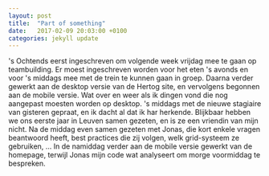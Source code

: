 ```yaml
---
layout: post
title:  "Part of something"
date:   2017-02-09 20:03:00 +0100
categories: jekyll update
---
```

's Ochtends eerst ingeschreven om volgende week vrijdag mee te gaan op teambuilding. Er moest ingeschreven worden voor het eten 's avonds en voor 's middags mee met de trein te kunnen gaan in groep. Daarna verder gewerkt aan de desktop versie van de Hertog site, en vervolgens begonnen aan de mobile versie. Wat over en weer als ik dingen vond die nog aangepast moesten worden op desktop.
's middags met de nieuwe stagiaire van gisteren gepraat, en ik dacht al dat ik har herkende. Blijkbaar hebben we ons eerste jaar in Leuven samen gezeten, en is ze een vriendin van mijn nicht.
Na de middag even samen gezeten met Jonas, die kort enkele vragen beantwoord heeft, best practices die zij volgen, welk grid-systeem ze gebruiken, ...
In de namiddag verder aan de mobile versie gewerkt van de homepage, terwijl Jonas mijn code wat analyseert om morge voormiddag te bespreken.

